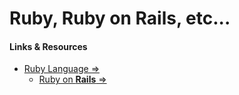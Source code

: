 # Ruby, Ruby on Rails, etc...


#### Links &amp; Resources

- [Ruby Language &rArr;](https://www.ruby-lang.org/en/)
	- [Ruby on **Rails** &rArr;](https://rubyonrails.org/)